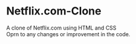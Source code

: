 # Netflix.com-Clone
A clone of Netflix.com using HTML and CSS
<br>
Oprn to any changes or improvement in the code.
